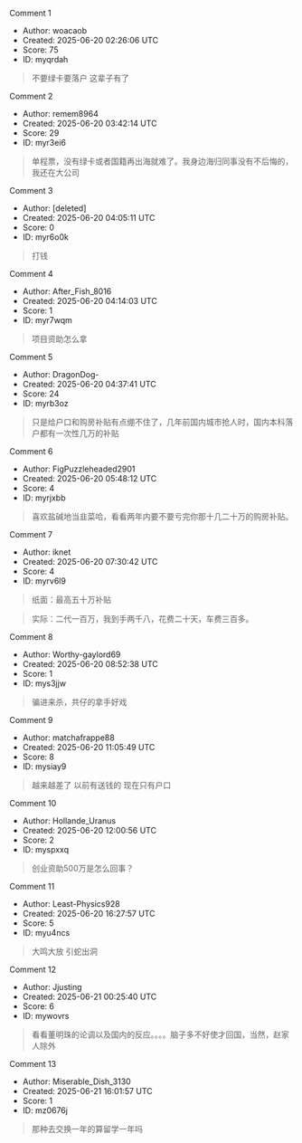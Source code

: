 Comment 1

- Author: woacaob
- Created: 2025-06-20 02:26:06 UTC
- Score: 75
- ID: myqrdah

> 不要绿卡要落户 这辈子有了

Comment 2

- Author: remem8964
- Created: 2025-06-20 03:42:14 UTC
- Score: 29
- ID: myr3ei6

> 单程票，没有绿卡或者国籍再出海就难了。我身边海归同事没有不后悔的，我还在大公司

Comment 3

- Author: [deleted]
- Created: 2025-06-20 04:05:11 UTC
- Score: 0
- ID: myr6o0k

> 打钱

Comment 4

- Author: After_Fish_8016
- Created: 2025-06-20 04:14:03 UTC
- Score: 1
- ID: myr7wqm

> 项目资助怎么拿

Comment 5

- Author: DragonDog-
- Created: 2025-06-20 04:37:41 UTC
- Score: 24
- ID: myrb3oz

> 只是给户口和购房补贴有点绷不住了，几年前国内城市抢人时，国内本科落户都有一次性几万的补贴

Comment 6

- Author: FigPuzzleheaded2901
- Created: 2025-06-20 05:48:12 UTC
- Score: 4
- ID: myrjxbb

> 喜欢盐碱地当韭菜哈，看看两年内要不要亏完你那十几二十万的购房补贴。

Comment 7

- Author: iknet
- Created: 2025-06-20 07:30:42 UTC
- Score: 4
- ID: myrv6l9

> 纸面：最高五十万补贴

> 实际：二代一百万，我到手两千八，花费二十天，车费三百多。

Comment 8

- Author: Worthy-gaylord69
- Created: 2025-06-20 08:52:38 UTC
- Score: 1
- ID: mys3jjw

> 骗进来杀，共仔的拿手好戏

Comment 9

- Author: matchafrappe88
- Created: 2025-06-20 11:05:49 UTC
- Score: 8
- ID: mysiay9

> 越来越差了 以前有送钱的 现在只有户口

Comment 10

- Author: Hollande_Uranus
- Created: 2025-06-20 12:00:56 UTC
- Score: 2
- ID: myspxxq

> 创业资助500万是怎么回事？

Comment 11

- Author: Least-Physics928
- Created: 2025-06-20 16:27:57 UTC
- Score: 5
- ID: myu4ncs

> 大鸣大放 引蛇出洞

Comment 12

- Author: Jjusting
- Created: 2025-06-21 00:25:40 UTC
- Score: 6
- ID: mywovrs

> 看看董明珠的论调以及国内的反应。。。。脑子多不好使才回国，当然，赵家人除外

Comment 13

- Author: Miserable_Dish_3130
- Created: 2025-06-21 16:01:57 UTC
- Score: 1
- ID: mz0676j

> 那种去交换一年的算留学一年吗
